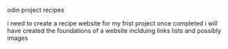 odin project recipes

i need to create a recipe website for my frist project
once completed i will have created the foundations of a website
inclduing links lists and possibly images